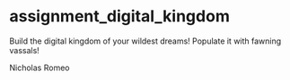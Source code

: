 # assignment_digital_kingdom
Build the digital kingdom of your wildest dreams! Populate it with fawning vassals!

Nicholas Romeo
